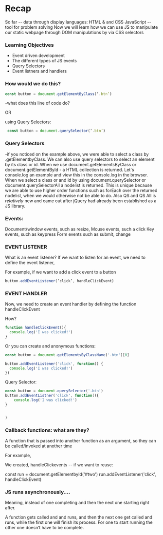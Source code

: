 
# Recap
So far -- data through display languages: HTML & and CSS
JavaScript -- tool for problem solving
Now we will learn how we can use JS to manipulate our static webpage through DOM manipulations by via CSS selectors


### Learning Objectives
* Event driven development
* The different types of JS events
* Query Selectors
* Event listners and handlers



### How would we do this?
```js
const button = document.getElementByClass(‘.btn’)
```
-what does this line of code do? 

 OR

 using Query Selectors:
```js
 const button = document.querySelector(‘.btn’)

```


### Query Selectors
-if you noticed on the example above, we were able to select a class by .getElementbyClass.  We can also use query selectors to select an element by its class or id.  When we use document.getElementsByClass or document.getElementById - a HTML collection is returned.  Let's console.log an example and view this in the console.log in the browser.  When we select a class or and id by using document.querySelector or document.querySelectorAll a nodelist is returned. This is unique because we are able to use higher order functions such as forEach over the returned nodelist, when we would otherwise not be able to do.  Also QS and QS All is *relatively* new and came out after jQuery had already been established as a JS library.




### Events:

Document/window events, such as resize, 
Mouse events, such a click
Key events, such as keypress
Form events such as submit, change


### EVENT LISTENER
What is an event listener? If we want to listen for an event, we need to define the event listener, 

For example, if we want to add a click event to a button 
```js
button.addEventListener(‘click’, handleClickEvent)
```

### EVENT HANDLER

Now, we need to create an event handler by defining the function handleClickEvent

How?
```js
function handleClickEvent(){
  console.log('I was clicked!')
}
 ```
Or you can create and anonymous functions:

```js
const button = document.getElementsByClassName('.btn')[0]

button.addEventListener('click', function() {
  console.log('I was clicked!')
})
```

Query Selector:

```js
const button = document.querySelector('.btn')
button.addEventListner('click', function(){
    console.log('I was clicked!')
}


)
```
### Callback functions: what are they?

A function that is passed into another function as an argument, so they can be called/invoked at another time

For example,

We created, handleClickevents -- if we want to reuse: 

const run = document.getElementbyId('#two')
run.addEventListener('click', handleClickEvent)

### JS runs asynchronously….

Meaning, instead of one completing and then the next one starting right after.

A function gets called and and runs, and then the next one get called and runs, while the first one will finish its process.  For one to start running the other one doesn’t have to be complete.
